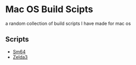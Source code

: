 # Mac OS Build Scipts

a random collection of build scripts I have made for mac os

## Scripts

* [Sm64](Sm64/sm64.md)
* [Zelda3](Zelda3/zelda3.md)
